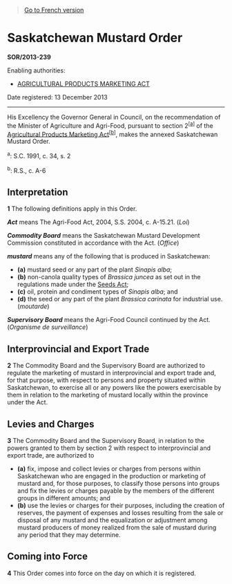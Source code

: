 > [Go to French version](/fr/Règlements/Décrets,%20ordonnances%20et%20règlements%20statutaires/2013/239.md)

# Saskatchewan Mustard Order

**SOR/2013-239**

Enabling authorities: 
- [AGRICULTURAL PRODUCTS MARKETING ACT](/en/Acts/Revised%20Statutes%20of%20Canada/A/A-6.md)

Date registered: 13 December 2013

----------

His Excellency the Governor General in Council, on the recommendation of the Minister of Agriculture and Agri-Food, pursuant to section 2<sup><a href='#fn_a'>[a]</a></sup> of the [Agricultural Products Marketing Act](/en/Acts/Revised%20Statutes%20of%20Canada/A/A-6.md)<sup><a href='#fn_b'>[b]</a></sup>, makes the annexed Saskatchewan Mustard Order.

<a name='fn_a'><sup>a</sup></a>: S.C. 1991, c. 34, s. 2<br />

<a name='fn_b'><sup>b</sup></a>: R.S., c. A-6<br />




## Interpretation


**1** The following definitions apply in this Order.

***Act*** means The Agri-Food Act, 2004, S.S. 2004, c. A-15.21. (*Loi*)

***Commodity Board*** means the Saskatchewan Mustard Development Commission constituted in accordance with the Act. (*Office*)

***mustard*** means any of the following that is produced in Saskatchewan:
- **(a)** mustard seed or any part of the plant *Sinapis alba*;
- **(b)** non-canola quality types of *Brassica juncea* as set out in the regulations made under the [Seeds Act](/en/Acts/Revised%20Statutes%20of%20Canada/S/S-8.md);
- **(c)** oil, protein and condiment types of *Sinapis alba*; and
- **(d)** the seed or any part of the plant *Brassica carinata* for industrial use. (*moutarde*)

***Supervisory Board*** means the Agri-Food Council continued by the Act. (*Organisme de surveillance*)




## Interprovincial and Export Trade


**2** The Commodity Board and the Supervisory Board are authorized to regulate the marketing of mustard in interprovincial and export trade and, for that purpose, with respect to persons and property situated within Saskatchewan, to exercise all or any powers like the powers exercisable by them in relation to the marketing of mustard locally within the province under the Act.




## Levies and Charges


**3** The Commodity Board and the Supervisory Board, in relation to the powers granted to them by section 2 with respect to interprovincial and export trade, are authorized to
- **(a)** fix, impose and collect levies or charges from persons within Saskatchewan who are engaged in the production or marketing of mustard and, for those purposes, to classify those persons into groups and fix the levies or charges payable by the members of the different groups in different amounts; and
- **(b)** use the levies or charges for their purposes, including the creation of reserves, the payment of expenses and losses resulting from the sale or disposal of any mustard and the equalization or adjustment among mustard producers of money realized from the sale of mustard during any period that they may determine.




## Coming into Force


**4** This Order comes into force on the day on which it is registered.


